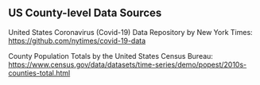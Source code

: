 ## US County-level Data Sources

United States Coronavirus (Covid-19) Data Repository by New York Times:
<https://github.com/nytimes/covid-19-data>

County Population Totals by the United States Census Bureau: 
<https://www.census.gov/data/datasets/time-series/demo/popest/2010s-counties-total.html>